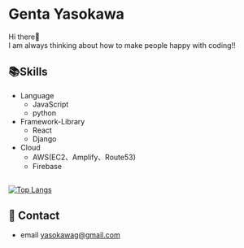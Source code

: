 # Genta Yasokawa
Hi there👋<br/>
I am always thinking about how to make people happy with coding!!<br/>
## 📚Skills
- Language
  - JavaScript
  - python
- Framework-Library
  - React
  - Django
- Cloud
  - AWS(EC2、Amplify、Route53)
  - Firebase

##
[![Top Langs](https://github-readme-stats.vercel.app/api/top-langs/?username=kiki-jiji01&layout=compact)](https://github.com/kiki-jiji01/github-readme-stats)
## 📧 Contact
- email yasokawag@gmail.com
<!--
**kiki-jiji01/kiki-jiji01** is a ✨ _special_ ✨ repository because its `README.md` (this file) appears on your GitHub profile.

Here are some ideas to get you started:

- 🔭 I’m currently working on ...
- 🌱 I’m currently learning ...
- 👯 I’m looking to collaborate on ...
- 🤔 I’m looking for help with ...
- 💬 Ask me about ...
- 📫 How to reach me: ...
- 😄 Pronouns: ...
- ⚡ Fun fact: ...
-->
